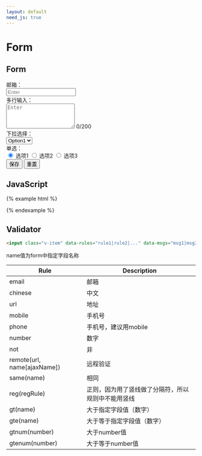 ```yaml
---
layout: default
need_js: true
---
```


# Form

## Form

<form action="https://api.cooode.xyz/api2/star-success-demo" method="post" class="ui-form" autocomplete="off">
    <div class="form-group">
      <div class="form-label">邮箱：</div>
      <div class="form-con">
        <div class="ui-control-wrap">
          <input type="text" class="ui-form-control v-item" data-rules="required|email" data-msgs="请填写|格式错误" name="name" placeholder="Enter">
        </div>
      </div>
    </div>
    <div class="form-group">
      <div class="form-label">多行输入：</div>
      <div class="form-con">
        <div class="ui-control-wrap">
          <div class="ui-enter-count">
            <textarea rows="4" class="ui-form-control" maxlength="200" placeholder="Enter"></textarea>
            <span class="count">0/200</span>
          </div>
        </div>
      </div>
    </div>
    <div class="form-group">
      <div class="form-label">下拉选择：</div>
      <div class="form-con">
        <div class="ui-control-wrap">
          <select name="direct" class="js-select ui-select ui-form-control">
            <option value="1">Option1</option>
            <option value="2">Option2</option>
          </select>
        </div>
      </div>
    </div>
    <div class="form-group">
      <div class="form-label">单选：</div>
      <div class="form-con">
        <div class="ui-control-wrap">
          <label class="ui-radio mr-24">
            <input type="radio" name="type" value="1" checked>
            <i class="iconfont"></i>
            <span>选项1</span>
          </label>
          <label class="ui-radio mr-24">
            <input type="radio" name="type" value="2">
            <i class="iconfont"></i>
            <span>选项2</span>
          </label>
          <label class="ui-radio mr-24">
            <input type="radio" name="type" value="3">
            <i class="iconfont"></i>
            <span>选项3</span>
          </label>
        </div>
      </div>
    </div>
    <div class="form-group">
      <div class="form-label"></div>
      <div class="form-con ui-row">
        <button class="ui-button primary mr-16" type="submit">保存</button>
        <button class="ui-button" type="reset">重置</button>
      </div>
    </div>
  </form>

## JavaScript

{% example html %}
<script>
var Validator = ui.Validator;

new Validator('.ui-form', function () {
  alert('success');
});
</script>
{% endexample %}

## Validator

```html
<input class="v-item" data-rules="rule1|rule2|..." data-msgs="msg1|msg2|..." />
```
<div class="mb-20">name值为form中指定字段名称</div>

| Rule      | Description |
| ----------- | ----------- |
| email      | 邮箱       |
| chinese | 中文 |
| url | 地址 |
| mobile | 手机号 |
| phone | 手机号，建议用mobile |
| number | 数字 |
| not | 非 |
| remote(url, name[ajaxName]) | 远程验证 |
| same(name) | 相同 |
| reg(regRule) | 正则，因为用了竖线做了分隔符，所以规则中不能用竖线 |
| gt(name) | 大于指定字段值（数字） |
| gte(name) | 大于等于指定字段值（数字） |
| gtnum(number) | 大于number值 |
| gtenum(number) | 大于等于number值 |